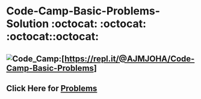 # Code-Camp-Basic-Problems-Solution  :octocat: :octocat: :octocat::octocat:
## ![Code_Camp](https://assets-global.website-files.com/5bb2cb16977262ab15452eba/5c2c51c24fdbba748cc5f709_Code%20Camp%20logo%20blue.svg):[https://repl.it/@AJMJOHA/Code-Camp-Basic-Problems]
## Click Here for [Problems](https://bit.ly/2AOsbdX)

